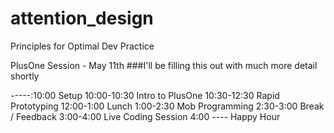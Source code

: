 # attention_design
Principles for Optimal Dev Practice 


PlusOne Session - May 11th
###I'll be filling this out with much more detail shortly

-----:10:00 Setup
10:00-10:30 Intro to PlusOne
10:30-12:30 Rapid Prototyping
12:00-1:00 Lunch 
1:00-2:30 Mob Programming 
2:30-3:00 Break / Feedback 
3:00-4:00 Live Coding Session
4:00 ---- Happy Hour

